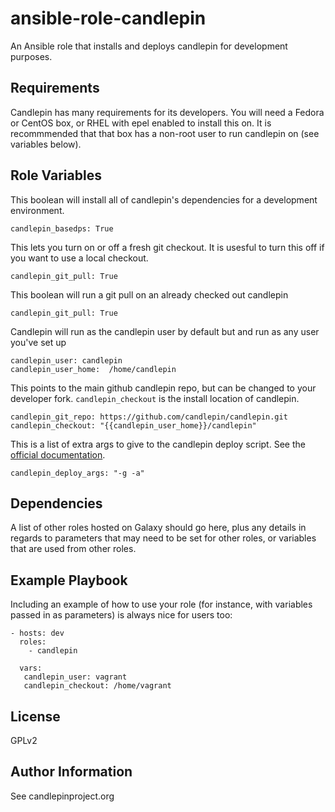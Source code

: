 ansible-role-candlepin
=========

An Ansible role that installs and deploys candlepin for development purposes.

Requirements
------------

Candlepin has many requirements for its developers.  You will need a Fedora or CentOS box, or RHEL with epel enabled to install this on.
It is recommmended that that box has a non-root user to run candlepin on (see variables below).


Role Variables
--------------
This boolean will install all of candlepin's dependencies for a development environment.

```
candlepin_basedps: True
```

This lets you turn on or off a fresh git checkout.  It is usesful to turn this off if you want to use a local checkout.

```
candlepin_git_pull: True
```

This boolean will run a git pull on an already checked out candlepin
```
candlepin_git_pull: True
```

Candlepin will run as the candlepin user by default but and run as any user you've set up

```
candlepin_user: candlepin
candlepin_user_home:  /home/candlepin
```

This points to the main github candlepin repo, but can be changed to your developer fork. `candlepin_checkout` is the install location of candlepin.

```
candlepin_git_repo: https://github.com/candlepin/candlepin.git
candlepin_checkout: "{{candlepin_user_home}}/candlepin"
```

This is a list of extra args to give to the candlepin deploy script.  See the [official documentation](http://www.candlepinproject.org/docs/candlepin/developer_deployment.html#script-arguments).

```
candlepin_deploy_args: "-g -a"
```

Dependencies
------------

A list of other roles hosted on Galaxy should go here, plus any details in regards to parameters that may need to be set for other roles, or variables that are used from other roles.

Example Playbook
----------------

Including an example of how to use your role (for instance, with variables passed in as parameters) is always nice for users too:

    - hosts: dev
      roles:
        - candlepin

      vars:
       candlepin_user: vagrant
       candlepin_checkout: /home/vagrant

License
-------

GPLv2

Author Information
------------------

See candlepinproject.org